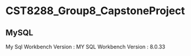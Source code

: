 # CST8288_Group8_CapstoneProject

## MySQL 
My Sql Workbench Version : MY SQL Workbench Version : 8.0.33